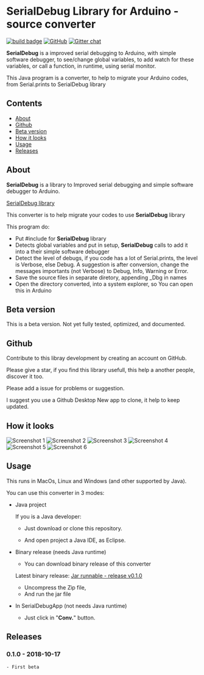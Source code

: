 # SerialDebug Library for Arduino - source converter

<a href="#releases">![build badge](https://img.shields.io/badge/version-v0.1.0-blue.svg)</a> <a href="https://github.com/JoaoLopesF/SerialDebugConverter/blob/master/LICENSE.txt">![GitHub](https://img.shields.io/github/license/mashape/apistatus.svg)</a>
[![Gitter chat](https://badges.gitter.im/SerialDebug/gitter.png)](https://gitter.im/SerialDebug/Public)

__SerialDebug__ is a improved serial debugging to Arduino, with simple software debugger,
to see/change global variables, to add watch for these variables,
or call a function, in runtime, using serial monitor.

This Java program is a converter, to help to migrate your Arduino codes, from Serial.prints to SerialDebug library

## Contents

- [About](#about)
- [Github](#github)
- [Beta version](#beta-version)
- [How it looks](#how-it-looks-1)
- [Usage](#usage)
- [Releases](#releases)

## About

__SerialDebug__ is a library to Improved serial debugging and simple software debugger to Arduino.

[SerialDebug library](https://github.com/JoaoLopesF/SerialDebug)

This converter is to help migrate your codes to use __SerialDebug__ library

This program do:

- Put #include for __SerialDebug__ library
- Detects global variables and put in setup,
 __SerialDebug__ calls to add it into a their simple software debugger
- Detect the level of debugs, if you code has a lot of Serial.prints,
  the level is Verbose, else Debug. 
  A suggestion is after conversion,
  change the messages importants (not Verbose) to Debug, Info, Warning or Error.
- Save the source files in separate diretory, appending _Dbg in names
- Open the directory converted, into a system explorer,
  so You can open this in Arduino

## Beta version

This is a beta version. 
Not yet fully tested, optimized, and documented.

## Github

Contribute to this libray development by creating an account on GitHub.

Please give a star, if you find this library usefull, 
this help a another people, discover it too.

Please add a issue for problems or suggestion.

I suggest you use a Github Desktop New app to clone, 
it help to keep updated.


## How it looks

![Screenshot 1](https://github.com/JoaoLopesF/SerialDebugConverter/blob/master/Screenshots/screenshot1.png)
![Screenshot 2](https://github.com/JoaoLopesF/SerialDebugConverter/blob/master/Screenshots/screenshot2.png)
![Screenshot 3](https://github.com/JoaoLopesF/SerialDebugConverter/blob/master/Screenshots/screenshot3.png)
![Screenshot 4](https://github.com/JoaoLopesF/SerialDebugConverter/blob/master/Screenshots/screenshot4.png)
![Screenshot 5](https://github.com/JoaoLopesF/SerialDebugConverter/blob/master/Screenshots/screenshot5.png)
![Screenshot 6](https://github.com/JoaoLopesF/SerialDebugConverter/blob/master/Screenshots/screenshot6.png)

## Usage

This runs in MacOs, Linux and Windows (and other supported by Java).

You can use this converter in 3 modes:

- Java project

  If you is a Java developer:

  - Just download or clone this repository.

  - And open project a Java IDE, as Eclipse.

- Binary release (needs Java runtime)

  - You can download binary release of this converter

  Latest binary release: [Jar runnable - release v0.1.0](https://github.com/JoaoLopesF/SerialDebugConverter/releases/download/v0.1.0/SerialDebugConverter.jar.zip)

  - Uncompress the Zip file,
  - And run the jar file

- In SerialDebugApp (not needs Java runtime)

  - Just click in "__Conv.__" button.

## Releases

### 0.1.0 - 2018-10-17

    - First beta
